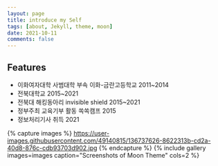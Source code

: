 ```yaml
---
layout: page
title: introduce my Self
tags: [about, Jekyll, theme, moon]
date: 2021-10-11
comments: false
---
```

    

## Features
* 이화여자대학 사범대학 부속 이화-금란고등학교 2011~2014
* 전북대학교 2015~2021
* 전북대 해킹동아리 invisible shield 2015~2021
* 정부주최 교육기부 활동 쏙쏙캠프 2015
* 정보처리기사 취득 2021


{% capture images %} https://user-images.githubusercontent.com/49140815/136737626-8622313b-cd2a-40d8-876c-cdb93703d902.jpg {% endcapture %} {% include gallery images=images caption="Screenshots of Moon Theme" cols=2 %}